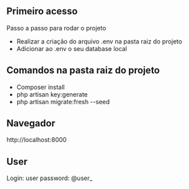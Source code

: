## Primeiro acesso

Passo a passo para rodar o projeto

- Realizar a criação do arquivo .env na pasta raiz do projeto
- Adicionar ao .env o seu database local

## Comandos na pasta raiz do projeto

- Composer install
- php artisan key:generate
- php artisan migrate:fresh --seed

## Navegador
http://localhost:8000

## User

Login: user password: @user_

